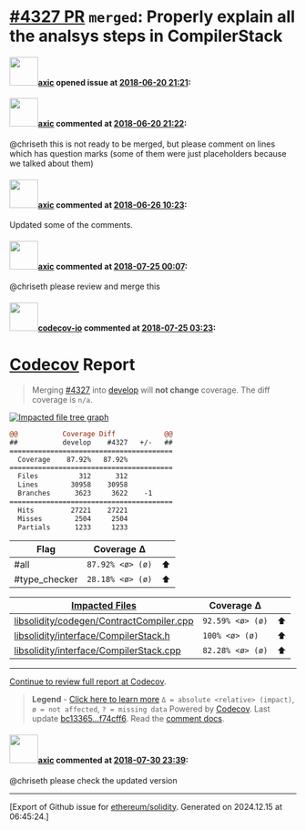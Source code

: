 # [\#4327 PR](https://github.com/ethereum/solidity/pull/4327) `merged`: Properly explain all the analsys steps in CompilerStack

#### <img src="https://avatars.githubusercontent.com/u/20340?v=4" width="50">[axic](https://github.com/axic) opened issue at [2018-06-20 21:21](https://github.com/ethereum/solidity/pull/4327):



#### <img src="https://avatars.githubusercontent.com/u/20340?v=4" width="50">[axic](https://github.com/axic) commented at [2018-06-20 21:22](https://github.com/ethereum/solidity/pull/4327#issuecomment-398901518):

@chriseth this is not ready to be merged, but please comment on lines which has question marks (some of them were just placeholders because we talked about them)

#### <img src="https://avatars.githubusercontent.com/u/20340?v=4" width="50">[axic](https://github.com/axic) commented at [2018-06-26 10:23](https://github.com/ethereum/solidity/pull/4327#issuecomment-400258756):

Updated some of the comments.

#### <img src="https://avatars.githubusercontent.com/u/20340?v=4" width="50">[axic](https://github.com/axic) commented at [2018-07-25 00:07](https://github.com/ethereum/solidity/pull/4327#issuecomment-407590911):

@chriseth please review and merge this

#### <img src="https://avatars.githubusercontent.com/u/8655789?u=4694f03b321aa2287d9fe05155adcddb23272e81&v=4" width="50">[codecov-io](https://github.com/codecov-io) commented at [2018-07-25 03:23](https://github.com/ethereum/solidity/pull/4327#issuecomment-407621298):

# [Codecov](https://codecov.io/gh/ethereum/solidity/pull/4327?src=pr&el=h1) Report
> Merging [#4327](https://codecov.io/gh/ethereum/solidity/pull/4327?src=pr&el=desc) into [develop](https://codecov.io/gh/ethereum/solidity/commit/bc13365a7b3920c361ff2ae5f1a9bb7e98ad07b2?src=pr&el=desc) will **not change** coverage.
> The diff coverage is `n/a`.

[![Impacted file tree graph](https://codecov.io/gh/ethereum/solidity/pull/4327/graphs/tree.svg?token=87PGzVEwU0&src=pr&height=150&width=650)](https://codecov.io/gh/ethereum/solidity/pull/4327?src=pr&el=tree)

```diff
@@           Coverage Diff            @@
##           develop    #4327   +/-   ##
========================================
  Coverage    87.92%   87.92%           
========================================
  Files          312      312           
  Lines        30958    30958           
  Branches      3623     3622    -1     
========================================
  Hits         27221    27221           
  Misses        2504     2504           
  Partials      1233     1233
```

| Flag | Coverage Δ | |
|---|---|---|
| #all | `87.92% <ø> (ø)` | :arrow_up: |
| #type_checker | `28.18% <ø> (ø)` | :arrow_up: |

| [Impacted Files](https://codecov.io/gh/ethereum/solidity/pull/4327?src=pr&el=tree) | Coverage Δ | |
|---|---|---|
| [libsolidity/codegen/ContractCompiler.cpp](https://codecov.io/gh/ethereum/solidity/pull/4327/diff?src=pr&el=tree#diff-bGlic29saWRpdHkvY29kZWdlbi9Db250cmFjdENvbXBpbGVyLmNwcA==) | `92.59% <ø> (ø)` | :arrow_up: |
| [libsolidity/interface/CompilerStack.h](https://codecov.io/gh/ethereum/solidity/pull/4327/diff?src=pr&el=tree#diff-bGlic29saWRpdHkvaW50ZXJmYWNlL0NvbXBpbGVyU3RhY2suaA==) | `100% <ø> (ø)` | :arrow_up: |
| [libsolidity/interface/CompilerStack.cpp](https://codecov.io/gh/ethereum/solidity/pull/4327/diff?src=pr&el=tree#diff-bGlic29saWRpdHkvaW50ZXJmYWNlL0NvbXBpbGVyU3RhY2suY3Bw) | `82.28% <ø> (ø)` | :arrow_up: |

------

[Continue to review full report at Codecov](https://codecov.io/gh/ethereum/solidity/pull/4327?src=pr&el=continue).
> **Legend** - [Click here to learn more](https://docs.codecov.io/docs/codecov-delta)
> `Δ = absolute <relative> (impact)`, `ø = not affected`, `? = missing data`
> Powered by [Codecov](https://codecov.io/gh/ethereum/solidity/pull/4327?src=pr&el=footer). Last update [bc13365...f74cff6](https://codecov.io/gh/ethereum/solidity/pull/4327?src=pr&el=lastupdated). Read the [comment docs](https://docs.codecov.io/docs/pull-request-comments).

#### <img src="https://avatars.githubusercontent.com/u/20340?v=4" width="50">[axic](https://github.com/axic) commented at [2018-07-30 23:39](https://github.com/ethereum/solidity/pull/4327#issuecomment-409046687):

@chriseth please check the updated version


-------------------------------------------------------------------------------



[Export of Github issue for [ethereum/solidity](https://github.com/ethereum/solidity). Generated on 2024.12.15 at 06:45:24.]
